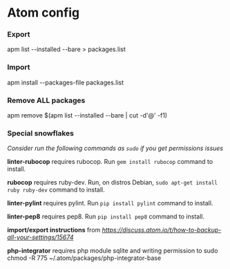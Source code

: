 # Atom config

### Export
apm list --installed --bare > packages.list

### Import
apm install --packages-file packages.list

### Remove ALL packages
apm remove $(apm list --installed --bare | cut -d'@' -f1)

### Special snowflakes
_Consider run the following commands as ``` sudo ``` if you get permissions issues_

**linter-rubocop** requires rubocop. Run ``` gem install rubocop ``` command to install.

**rubocop** requires ruby-dev. Run, on distros Debian, ``` sudo apt-get install ruby ruby-dev ``` command to install.

**linter-pylint** requires pylint. Run ``` pip install pylint ``` command to install.

**linter-pep8** requires pep8. Run ``` pip install pep8 ``` command to install.

**import/export instructions** from _https://discuss.atom.io/t/how-to-backup-all-your-settings/15674_

**php-integrator** requires php module sqlite and writing permission to sudo chmod -R 775 ~/.atom/packages/php-integrator-base
